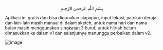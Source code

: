 <p align="center">بِسْمِ اللَّهِ الرحمن الرَّحِيمِ  </p>

Aplikasi ini gratis dan bisa digunakan siapapun, input lokasi, patokan derajat dan lain-lain masih manual di dalam sketch, untuk nama hari dan nama bulan masih menggunakan singkatan 3 huruf, untuk hijriah belum dimasukkan ke dalam v1 dan selanjutnya menunggu perbaikan dalam v2. 

![image](https://github.com/chatGaPenTing/JWS-v1/assets/161785031/5d6f1150-d299-4aee-96f3-c0f0da71ec85)
